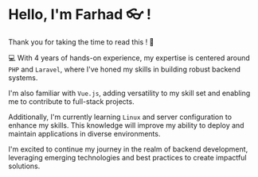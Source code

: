 # Hello, I'm Farhad 👓 !

Thank you for taking the time to read this ! 🙏

💻 With 4 years of hands-on experience, my expertise is centered around `PHP` and `Laravel`, where I've honed my skills in building robust backend systems.

I'm also familiar with `Vue.js`, adding versatility to my skill set and enabling me to contribute to full-stack projects.

Additionally, I'm currently learning `Linux` and server configuration to enhance my skills. This knowledge will improve my ability to deploy and maintain applications in diverse environments.

I'm excited to continue my journey in the realm of backend development, leveraging emerging technologies and best practices to create impactful solutions. 

